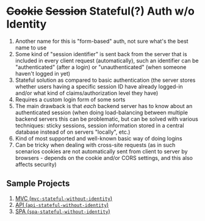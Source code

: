 # ~~Cookie~~ ~~Session~~ Stateful(?) Auth w/o Identity

1. Another name for this is "form-based" auth, not sure what's the best name to use
2. Some kind of "session identifier" is sent back from the server that is included in every client request (automatically), such an identifier can be "authenticated" (after a login) or "unauthenticated" (when someone haven't logged in yet)
3. Stateful solution as compared to basic authentication (the server stores whether users having a specific session ID have already logged-in and/or what kind of claims/authorization level they have)
4. Requires a custom login form of some sorts
5. The main drawback is that _each_ backend server has to know about an authenticated session (when doing load-balancing between multiple backend servers this can be problematic, but can be solved with various techniques: sticky sessions, session information stored in a central database instead of on servers "locally", etc.)
6. Kind of most supported and well-known basic way of doing logins
7. Can be tricky when dealing with cross-site requests (as in such scenarios cookies are not automatically sent from client to server by browsers - depends on the cookie and/or CORS settings, and this also affects security)

## Sample Projects

1. [MVC (`mvc-stateful-without-identity`)](mvc-stateful-without-identity/README.md)
2. [API (`api-stateful-without-identity`)](api-stateful-without-identity/README.md)
3. [SPA (`spa-stateful-without-identity`)](spa-stateful-without-identity/README.md)
